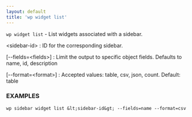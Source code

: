 ```yaml
---
layout: default
title: 'wp widget list'
---
```


`wp widget list` - List widgets associated with a sidebar.

&lt;sidebar-id&gt;
: ID for the corresponding sidebar.

[\--fields=&lt;fields&gt;]
: Limit the output to specific object fields. Defaults to name, id, description

[\--format=&lt;format&gt;]
: Accepted values: table, csv, json, count. Default: table

### EXAMPLES

    wp sidebar widget list &lt;sidebar-id&gt; --fields=name --format=csv

